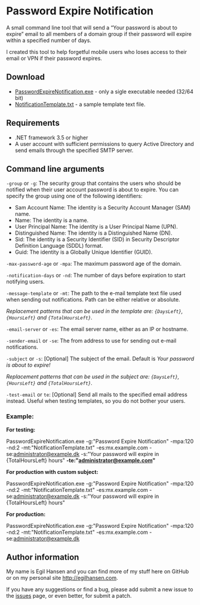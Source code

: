 ﻿# Password Expire Notification #
A small command line tool that will send a “Your password is about to expire” email to all members of a domain group if their password will expire within a specified number of days.

I created this tool to help forgetful mobile users who loses access to their email or VPN if their password expires. 

## Download ##

- [PasswordExpireNotification.exe](https://raw.github.com/egil/PasswordExpireNotification/master/bin/Release/PasswordExpireNotification.exe) - only a sigle executable needed (32/64 bit)
- [NotificationTemplate.txt](https://raw.github.com/egil/PasswordExpireNotification/master/NotificationTemplate.txt) - a sample template text file.

## Requirements ##

- .NET framework 3.5 or higher
- A user account with sufficient permissions to query Active Directory and send emails through the specified SMTP server.

## Command line arguments ##

`-group` or `-g`: The security group that contains the users who should be notified when their user account password is about to expire. You can specify the group using one of the following identifiers:

 - Sam Account Name: The identity is a Security Account Manager (SAM) name.
 - Name: The identity is a name.
 - User Principal Name: The identity is a User Principal Name (UPN).
 - Distinguished Name: The identity is a Distinguished Name (DN).
 - Sid: The identity is a Security Identifier (SID) in Security Descriptor Definition Language (SDDL) format.
 - Guid: The identity is a Globally Unique Identifier (GUID).

`-max-password-age` or `-mpa`: The maximum password age of the domain.

`-notification-days` or `-nd`: The number of days before expiration to start notifying users.

`-message-template` or `-mt`: The path to the e-mail template text file used when sending out notifications. Path can be either relative or absolute.

*Replacement patterns that can be used in the template are: `{DaysLeft}`, `{HoursLeft}` and `{TotalHoursLeft}`.*

`-email-server` or `-es`: The email server name, either as an IP or hostname.

`-sender-email` or `-se`: The from address to use for sending out e-mail notifications.

`-subject` or `-s`: [Optional] The subject of the email. Default is *Your password is about to expire!*

*Replacement patterns that can be used in the subject are: `{DaysLeft}`, `{HoursLeft}` and `{TotalHoursLeft}`.*

`-test-email` or `te`: [Optional] Send all mails to the specified email address instead. Useful when testing templates, so you do not bother your users.

### Example: ###

**For testing:**

PasswordExpireNotification.exe -g:"Password Expire Notification" -mpa:120 -nd:2 -mt:"NotificationTemplate.txt" -es:mx.example.com -se:administrator@example.dk -s:"Your password will expire in {TotalHoursLeft} hours" **-te:"administrator@example.com"**

**For production with custom subject:**

PasswordExpireNotification.exe -g:"Password Expire Notification" -mpa:120 -nd:2 -mt:"NotificationTemplate.txt" -es:mx.example.com -se:administrator@example.dk -s:"Your password will expire in {TotalHoursLeft} hours"

**For production:**

PasswordExpireNotification.exe -g:"Password Expire Notification" -mpa:120 -nd:2 -mt:"NotificationTemplate.txt" -es:mx.example.com -se:administrator@example.dk

## Author information ##
My name is Egil Hansen and you can find more of my stuff here on GitHub or on my personal site http://egilhansen.com.

If you have any suggestions or find a bug, please add submit a new issue to the [issues](https://github.com/egil/PasswordExpireNotification/issues) page, or even better, for submit a patch.
